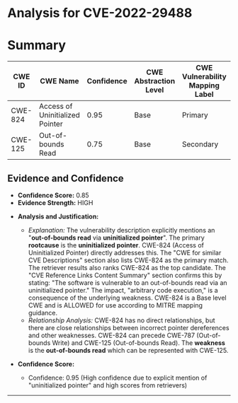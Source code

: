 # Analysis for CVE-2022-29488

# Summary
| CWE ID | CWE Name | Confidence | CWE Abstraction Level | CWE Vulnerability Mapping Label | CWE-Vulnerability Mapping Notes |
|---|---|---|---|---|---|
| CWE-824 | Access of Uninitialized Pointer | 0.95 | Base | Primary | Allowed |
| CWE-125 | Out-of-bounds Read | 0.75 | Base | Secondary | Allowed |

## Evidence and Confidence

*   **Confidence Score:** 0.85
*   **Evidence Strength:** HIGH

- **Analysis and Justification:**  
  - *Explanation:* The vulnerability description explicitly mentions an "**out-of-bounds read** via **uninitialized pointer**". The primary **rootcause** is the **uninitialized pointer**. CWE-824 (Access of Uninitialized Pointer) directly addresses this. The "CWE for similar CVE Descriptions" section also lists CWE-824 as the primary match. The retriever results also ranks CWE-824 as the top candidate. The "CVE Reference Links Content Summary" section confirms this by stating: "The software is vulnerable to an out-of-bounds read via an uninitialized pointer." The impact, "arbitrary code execution," is a consequence of the underlying weakness. CWE-824 is a Base level CWE and is ALLOWED for use according to MITRE mapping guidance.
  - *Relationship Analysis:* CWE-824 has no direct relationships, but there are close relationships between incorrect pointer dereferences and other weaknesses. CWE-824 can precede CWE-787 (Out-of-bounds Write) and CWE-125 (Out-of-bounds Read). The **weakness** is the **out-of-bounds read** which can be represented with CWE-125.

- **Confidence Score:**  
  - Confidence: 0.95 (High confidence due to explicit mention of "uninitialized pointer" and high scores from retrievers)

---
